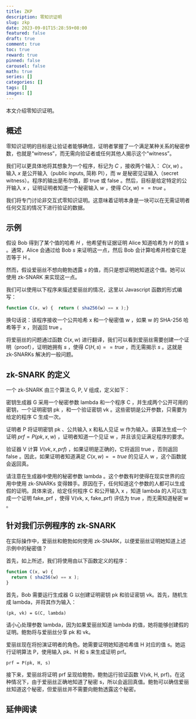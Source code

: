 ```yaml
---
title: ZKP
description: 零知识证明
slug: zkp
date: 2023-09-01T15:28:59+08:00
featured: false
draft: true
comment: true
toc: true
reward: true
pinned: false
carousel: false
math: true
series: []
categories: []
tags: []
images: []
---
```


本文介绍零知识证明。

<!--more-->

## 概述

零知识证明的目标是让验证者能够确信，证明者掌握了一个满足某种关系的秘密参数，也就是“witness”，而无需向验证者或任何其他人揭示这个“witness”。

我们可以更具体地将其想象为一个程序，标记为 $C$ ，接收两个输入： $C(x, w)$ 。输入 $x$ 是公开输入（public inputs, 简称 PI），而 w 是秘密见证输入（secret witness）。程序的输出是布尔值，即 true 或 false 。然后，目标是给定特定的公开输入 $x$ ，证明证明者知道一个秘密输入 $w$ ，使得 $C(x,w) == true$ 。

我们将专门讨论非交互式零知识证明。这意味着证明本身是一块可以在无需证明者任何交互的情况下进行验证的数据。

## 示例

假设 Bob 得到了某个值的哈希 $H$ ，他希望有证据证明 Alice 知道哈希为 $H$ 的值 $s$ 。通常，Alice 会通过给 Bob $s$ 来证明这一点，然后 Bob 会计算哈希并检查它是否等于 H 。

然而，假设爱丽丝不想向鲍勃透露 $s$ 的值，而只是想证明她知道这个值。她可以使用 zk-SNARK 来实现这一点。

我们可以使用以下程序来描述爱丽丝的情况，这里以 Javascript 函数的形式编写：

```javascript
function C(x, w) {  return ( sha256(w) == x );}
```

换句话说：该程序接收一个公共哈希 x 和一个秘密值 w ，如果 w 的 SHA-256 哈希等于 x ，则返回 true 。

将爱丽丝的问题通过函数 $C(x,w)$ 进行翻译，我们可以看到爱丽丝需要创建一个证明（proof），证明她拥有 $s$ ，使得 $C(H, s) == true$ ，而无需揭示 $s$ 。这就是 zk-SNARKs 解决的一般问题。

## zk-SNARK 的定义

一个 zk-SNARK 由三个算法 G, P, V 组成，定义如下：

密钥生成器 G 采用一个秘密参数 lambda 和一个程序 C ，并生成两个公开可用的密钥，一个证明密钥 pk ，和一个验证密钥 vk 。这些密钥是公开参数，只需要为给定的程序 C 生成一次。

证明者 P 将证明密钥 pk 、公共输入 x 和私人见证 w 作为输入。该算法生成一个证明 $prf = P(pk, x, w)$ ，证明者知道一个见证 w ，并且该见证满足程序的要求。

验证器 V 计算 $V(vk, x, prf)$ ，如果证明是正确的，它将返回 true ，否则返回 false 。因此，如果证明者知道满足 $C(x,w) == true$ 的见证人 w ，这个函数就会返回真。

请注意在生成器中使用的秘密参数 lambda 。这个参数有时使得在现实世界的应用中使用 zk-SNARKs 变得棘手。原因在于，任何知道这个参数的人都可以生成假的证明。具体来说，给定任何程序 C 和公开输入 x ，知道 lambda 的人可以生成一个证明 fake_prf ，使得 V(vk, x, fake_prf) 评估为 true ，而无需知道秘密 w 。

## 针对我们示例程序的 zk-SNARK

在实际操作中，爱丽丝和鲍勃如何使用 zk-SNARK，以便爱丽丝证明她知道上述示例中的秘密值？

首先，如上所述，我们将使用由以下函数定义的程序：

```javascript
function C(x, w) {
  return ( sha256(w) == x );
}
```

首先，Bob 需要运行生成器 G 以创建证明密钥 pk 和验证密钥 vk。首先，随机生成 lambda，并将其作为输入：

```shell
(pk, vk) = G(C, lambda)
```

请小心处理参数 lambda，因为如果爱丽丝知道 lambda 的值，她将能够创建假的证明。鲍勃将与爱丽丝分享 pk 和 vk。

爱丽丝现在将扮演证明者的角色。她需要证明她知道哈希值 H 对应的值 s。她运行证明算法 P，使用输入 pk、H 和 s 来生成证明 prf。

```shell
prf = P(pk, H, s)
```

接下来，爱丽丝将证明 prf 呈现给鲍勃，鲍勃运行验证函数 V(vk, H, prf)。在这种情况下，由于爱丽丝正确地知道了秘密 s，所以会返回真值。鲍勃可以确信爱丽丝知道这个秘密，但爱丽丝并不需要向鲍勃透露这个秘密。

## 延伸阅读
